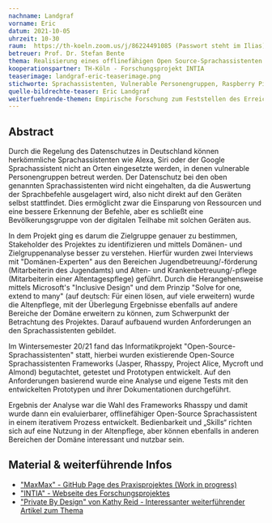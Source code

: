 ```yaml
---
nachname: Landgraf
vorname: Eric
datum: 2021-10-05
uhrzeit: 10-30
raum:  https://th-koeln.zoom.us/j/86224491085 (Passwort steht im Ilias) Präsentation
betreuer: Prof. Dr. Stefan Bente
thema: Realisierung eines offlinefähigen Open Source-Sprachassistenten zur Nutzung durch vulnerable Personengruppen
kooperationspartner: TH-Köln - Forschungsprojekt INTIA 
teaserimage: landgraf-eric-teaserimage.png
stichworte: Sprachassistenten, Vulnerable Personengruppen, Raspberry Pi, Docker, Node-RED, MQTT
quelle-bildrechte-teaser: Eric Landgraf
weiterfuehrende-themen: Empirische Forschung zum Feststellen des Erreichungsgrades von Anforderungen - Wie leicht kann MaxMax von Mitgliedern der Zielgruppe installiert, verstanden und benutzt werden? | Vertiefung der für gelungene Inklusion benötigten Merkmale eines Sprachassistenten
---
```


## Abstract

Durch die Regelung des Datenschutzes in Deutschland können herkömmliche Sprachassistenten wie Alexa, Siri oder der Google Sprachassistent nicht an Orten eingesetzte werden, in denen vulnerable Personengruppen betreut werden.
Der Datenschutz bei den oben genannten Sprachassistenten wird nicht eingehalten, da die Auswertung der Sprachbefehle ausgelagert wird, also nicht direkt auf den Geräten selbst stattfindet. Dies ermöglicht zwar die Einsparung von Ressourcen und eine bessere Erkennung der Befehle, aber es schließt eine Bevölkerungsgruppe von der digitalen Teilhabe mit solchen Geräten aus.

In dem Projekt ging es darum die Zielgruppe genauer zu bestimmen, Stakeholder des Projektes zu identifizieren und mittels Domänen- und Zielgruppenanalyse besser zu verstehen. Hierfür wurden zwei Interviews mit "Domänen-Experten" aus den Bereichen Jugendbetreuung/-förderung (Mitarbeiterin des Jugendamts) und Alten- und Krankenbetreuung/-pflege (Mitarbeiterin einer Altentagespflege) geführt. 
Durch die Herangehensweise mittels Microsoft's "Inclusive Design" und dem Prinzip "Solve for one, extend to many" (auf deutsch: Für einen lösen, auf viele erweitern) wurde die Altenpflege, mit der Überlegung Ergebnisse ebenfalls auf andere Bereiche der Domäne erweitern zu können, zum Schwerpunkt der Betrachtung des Projektes.
Darauf aufbauend wurden Anforderungen an den Sprachassistenten gebildet. 

Im Wintersemester 20/21 fand das Informatikprojekt "Open-Source-Sprachassistenten" statt, hierbei wurden existierende Open-Source Sprachassistenten Frameworks (Jasper, Rhasspy, Project Alice, Mycroft und Almond) begutachtet, getestet und Prototypen entwickelt.
Auf den Anforderungen basierend wurde eine Analyse und eigene Tests mit den entwickelten Prototypen und ihrer Dokumentationen durchgeführt.
 
Ergebnis der Analyse war die Wahl des Frameworks Rhasspy und damit wurde dann ein evaluierbarer, offlinefähiger Open-Source Sprachassistent in einem iterativem Prozess entwickelt. Bedienbarkeit und „Skills“ richten sich auf eine Nutzung in der Altenpflege, aber können ebenfalls in anderen Bereichen der Domäne interessant und nutzbar sein.

## Material & weiterführende Infos

- ["MaxMax" - GitHub Page des Praxisprojektes (Work in progress)](https://ip-landgraf.intia.de/)
- ["INTIA" - Webseite des Forschungsprojektes](https://dites.web.th-koeln.de/forschung/projekte/intia/)
- ["Private By Design" von Kathy Reid - Interessanter weiterführender Artikel zum Thema](https://makezine.com/2020/03/17/private-by-design-free-and-private-voice-assistants/)